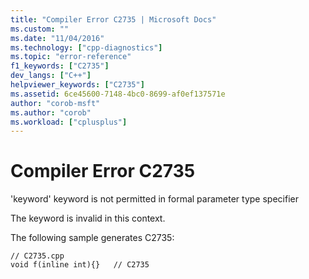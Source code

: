 ```yaml
---
title: "Compiler Error C2735 | Microsoft Docs"
ms.custom: ""
ms.date: "11/04/2016"
ms.technology: ["cpp-diagnostics"]
ms.topic: "error-reference"
f1_keywords: ["C2735"]
dev_langs: ["C++"]
helpviewer_keywords: ["C2735"]
ms.assetid: 6ce45600-7148-4bc0-8699-af0ef137571e
author: "corob-msft"
ms.author: "corob"
ms.workload: ["cplusplus"]
---
```

# Compiler Error C2735
'keyword' keyword is not permitted in formal parameter type specifier  
  
 The keyword is invalid in this context.  
  
 The following sample generates C2735:  
  
```  
// C2735.cpp  
void f(inline int){}   // C2735  
```